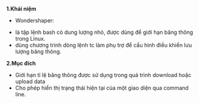 **1.Khái niệm**
- Wondershaper: 
+ là tập lệnh bash có dung lượng nhỏ, được dùng để giới hạn băng thông trong Linux.
+ dùng chương trình dòng lệnh tc làm phụ trợ để cấu hình điều khiển lưu lượng băng thông.

**2.Mục đích**
- Giới hạn tỉ lệ băng thông được sử dụng trong quá trình download hoặc upload data
- Cho phép hiển thị trạng thái hiện tại của một giao diện qua command line. 

